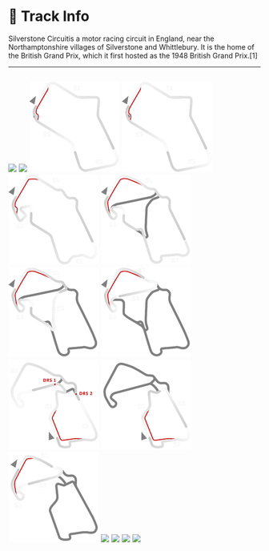 # 🏁 Track Info

Silverstone Circuitis a motor racing circuit in England, near the Northamptonshire villages of Silverstone and Whittlebury. It is the home of the British Grand Prix, which it first hosted as the 1948 British Grand Prix.[1]

---
![](image_1.jpg)
![](image_2.jpg)
![](image_3.jpg)
![](image_4.jpg)
![](image_5.jpg)
![](image_6.jpg)
![](image_7.jpg)
![](image_8.jpg)
![](image_9.jpg)
![](image_10.jpg)
![](image_11.jpg)
![](image_12.jpg)
![](image_13.jpg)
![](image_14.jpg)
![](image_15.jpg)
---

